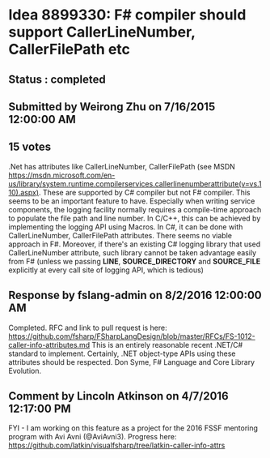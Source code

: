 # Idea 8899330: F# compiler should support CallerLineNumber, CallerFilePath etc #

## Status : completed

## Submitted by Weirong Zhu on 7/16/2015 12:00:00 AM

## 15 votes

.Net has attributes like CallerLineNumber, CallerFilePath (see MSDN https://msdn.microsoft.com/en-us/library/system.runtime.compilerservices.callerlinenumberattribute(v=vs.110).aspx). These are supported by C# compiler but not F# compiler. This seems to be an important feature to have. Especially when writing service components, the logging facility normally requires a compile-time approach to populate the file path and line number. In C/C++, this can be achieved by implementing the logging API using Macros. In C#, it can be done with CallerLineNumber, CallerFilePath attributes. There seems no viable approach in F#. Moreover, if there's an existing C# logging library that used CallerLineNumber attribute, such library cannot be taken advantage easily from F# (unless we passing __LINE__, __SOURCE_DIRECTORY__ and __SOURCE_FILE__ explicitly at every call site of logging API, which is tedious)

## Response by fslang-admin on 8/2/2016 12:00:00 AM

Completed. RFC and link to pull request is here: https://github.com/fsharp/FSharpLangDesign/blob/master/RFCs/FS-1012-caller-info-attributes.md
This is an entirely reasonable recent .NET/C# standard to implement. Certainly, .NET object-type APIs using these attributes should be respected.
Don Syme, F# Language and Core Library Evolution.


## Comment by Lincoln Atkinson on 4/7/2016 12:17:00 PM

FYI - I am working on this feature as a project for the 2016 FSSF mentoring program with Avi Avni (@AviAvni3). Progress here: https://github.com/latkin/visualfsharp/tree/latkin-caller-info-attrs

